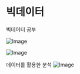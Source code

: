 # 빅데이터
빅데이터 공부


![Image](https://github.com/user-attachments/assets/3bee6aa8-dc82-4df8-b62f-dbe989709a94)

![Image](https://github.com/user-attachments/assets/13f0d551-973d-41d9-9212-7a02f49bd30f)

데이터를 활용한 분석
![Image](https://github.com/user-attachments/assets/dd1dd56f-1d1d-4b59-803d-2183d9d7c829)
